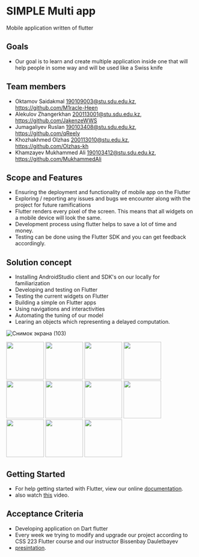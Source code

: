 # SIMPLE Multi app

Mobile application written of flutter

**Goals**
----------

- Our goal is to learn and create multiple application inside one that will help people in some way and will be used like a Swiss knife

**Team members**
----------

- Oktamov Saidakmal 190109003@stu.sdu.edu.kz, https://github.com/M1racle-Heen
- Alekulov Zhangerkhan 200113001@stu.sdu.edu.kz, https://github.com/JakenzeWWS
- Jumagaliyev Ruslan 190103408@stu.sdu.edu.kz, https://github.com/qReely
- Khozhakhmed Olzhas 200113010@stu.edu.kz, https://github.com/Olzhas-kh
- Khamzayev Mukhammed Ali 190103412@stu.sdu.edu.kz, https://github.com/MukhammedAli

**Scope and Features**
----------
- Ensuring the deployment and functionality of mobile app on the Flutter
- Exploring / reporting any issues and bugs we encounter along with the project for future ramifications
- Flutter renders every pixel of the screen. This means that all widgets on a mobile device will look the same.
- Development process  using flutter helps to save a lot of time and money.
- Testing can be done using the Flutter SDK and you can get feedback accordingly.

**Solution concept**
----------
- Installing AndroidStudio client and SDK's on our locally for familiarization
- Developing and testing on Flutter
- Testing the current widgets on Flutter
- Building a simple on Flutter apps
- Using navigations and interactivities
- Automating the tuning of our model
- Learing an objects which representing a delayed computation.

![Снимок экрана (103)](https://user-images.githubusercontent.com/70756496/145703088-eeb2e9fb-5d61-41f7-b4dc-6f779886a2de.png)
<p float="left">
  <img src="https://user-images.githubusercontent.com/70756496/146875751-01db3b3d-352f-4ffd-941d-1bdd66ba7780.png" width="100" />
  <img src="https://user-images.githubusercontent.com/70756496/146875760-0d37d3db-2c3d-476a-b006-6b9791926007.png" width="100" /> 
  <img src="https://user-images.githubusercontent.com/70756496/146875767-00b29015-f048-415c-97c9-d174fb548a14.png" width="100" />
  <img src="https://user-images.githubusercontent.com/70756496/146875840-9c61af36-1887-4a48-9840-14aeede778ee.png" width="100" />
  <img src="https://user-images.githubusercontent.com/70756496/146875771-eeea2da4-d351-467d-8eec-fbcf5df17f5f.png" width="100" /> 
  <img src="https://user-images.githubusercontent.com/70756496/146875773-1adfd3ff-fbcd-4e18-92d8-75480b72b084.png" width="100" />
  <img src="https://user-images.githubusercontent.com/70756496/146875780-c1bbf922-3945-4f5b-9087-2b480dc50c21.png" width="100" />
  <img src="https://user-images.githubusercontent.com/70756496/146875788-dab40d19-018a-4c73-a657-a035aedb3b90.png" width="100" /> 
  <img src="https://user-images.githubusercontent.com/70756496/146875799-f7b6d285-b0e2-4057-955a-16502bba0e13.png" width="100" />
  <img src="https://user-images.githubusercontent.com/70756496/146875808-3d77ce00-0fd3-4ec5-bf28-69f504fff45a.png" width="100" />
  <img src="https://user-images.githubusercontent.com/70756496/146875871-97211802-19ee-4f97-9fb0-95656aa02edc.png" width="100" /> 
</p>
  
**Getting Started**
----------

- For help getting started with Flutter, view our online
[documentation](http://flutter.io/).
- also watch [this](https://youtu.be/5izFFbdHnWY) video.

**Acceptance Criteria**
----------
- Developing application on Dart flutter
- Every week we trying to modify and upgrade our project according to CSS 223 Flutter course and our instructor Bissenbay Dauletbayev
- [presintation](https://onedrive.live.com/edit.aspx?resid=E7560BBB1FBF3817!116&ithint=file%2cpptx). 
